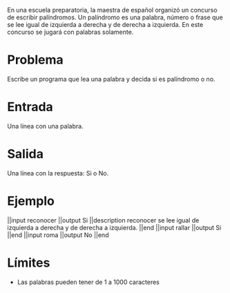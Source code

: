 En una escuela preparatoria, la maestra de español organizó un concurso de escribir palíndromos. Un palíndromo es una palabra, número o frase que se lee igual de izquierda a derecha y de derecha a izquierda.
En este concurso se jugará con palabras solamente.

# Problema

Escribe un programa que lea una palabra y decida si es palíndromo o no.

# Entrada

Una línea con una palabra.

# Salida

Una línea con la respuesta: Si o No.

# Ejemplo

||input
reconocer
||output
Si
||description
reconocer se lee igual de izquierda a derecha y de derecha a izquierda.
||end
||input
rallar
||output
Si
||end
||input
roma
||output
No
||end

# Límites

* Las palabras pueden tener de 1 a 1000 caracteres
